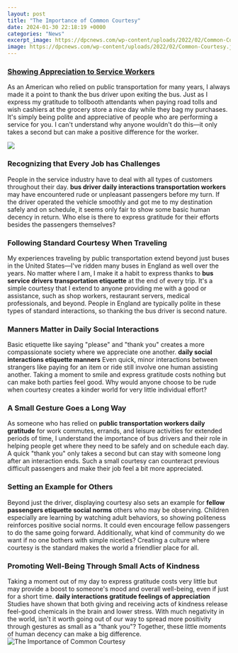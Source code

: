```yaml
---
layout: post
title: "The Importance of Common Courtesy"
date: 2024-01-30 22:18:19 +0000
categories: "News"
excerpt_image: https://dpcnews.com/wp-content/uploads/2022/02/Common-Courtesy.jpg
image: https://dpcnews.com/wp-content/uploads/2022/02/Common-Courtesy.jpg
---
```


### [Showing Appreciation to Service Workers](https://yt.io.vn/collection/ahmadi)
As an American who relied on public transportation for many years, I always made it a point to thank the bus driver upon exiting the bus. Just as I express my gratitude to tollbooth attendants when paying road tolls and wish cashiers at the grocery store a nice day while they bag my purchases. It's simply being polite and appreciative of people who are performing a service for you. I can't understand why anyone wouldn't do this—it only takes a second but can make a positive difference for the worker.

![](https://i.ytimg.com/vi/iizQTG0bHZs/maxresdefault.jpg)
### **Recognizing that Every Job has Challenges** 
People in the service industry have to deal with all types of customers throughout their day. **bus driver daily interactions transportation workers** may have encountered rude or unpleasant passengers before my turn. If the driver operated the vehicle smoothly and got me to my destination safely and on schedule, it seems only fair to show some basic human decency in return. Who else is there to express gratitude for their efforts besides the passengers themselves?
### **Following Standard Courtesy When Traveling**
My experiences traveling by public transportation extend beyond just buses in the United States—I've ridden many buses in England as well over the years. No matter where I am, I make it a habit to express thanks to **bus service drivers transportation etiquette** at the end of every trip. It's a simple courtesy that I extend to anyone providing me with a good or assistance, such as shop workers, restaurant servers, medical professionals, and beyond. People in England are typically polite in these types of standard interactions, so thanking the bus driver is second nature.
### **Manners Matter in Daily Social Interactions**  
Basic etiquette like saying "please" and "thank you" creates a more compassionate society where we appreciate one another. **daily social interactions etiquette manners** Even quick, minor interactions between strangers like paying for an item or ride still involve one human assisting another. Taking a moment to smile and express gratitude costs nothing but can make both parties feel good. Why would anyone choose to be rude when courtesy creates a kinder world for very little individual effort?
### **A Small Gesture Goes a Long Way**
As someone who has relied on **public transportation workers daily gratitude** for work commutes, errands, and leisure activities for extended periods of time, I understand the importance of bus drivers and their role in helping people get where they need to be safely and on schedule each day. A quick "thank you" only takes a second but can stay with someone long after an interaction ends. Such a small courtesy can counteract previous difficult passengers and make their job feel a bit more appreciated.
### **Setting an Example for Others**
Beyond just the driver, displaying courtesy also sets an example for **fellow passengers etiquette social norms** others who may be observing. Children especially are learning by watching adult behaviors, so showing politeness reinforces positive social norms. It could even encourage fellow passengers to do the same going forward. Additionally, what kind of community do we want if no one bothers with simple niceties? Creating a culture where courtesy is the standard makes the world a friendlier place for all.
### **Promoting Well-Being Through Small Acts of Kindness**  
Taking a moment out of my day to express gratitude costs very little but may provide a boost to someone's mood and overall well-being, even if just for a short time. **daily interactions gratitude feelings of appreciation** Studies have shown that both giving and receiving acts of kindness release feel-good chemicals in the brain and lower stress. With much negativity in the world, isn't it worth going out of our way to spread more positivity through gestures as small as a "thank you"? Together, these little moments of human decency can make a big difference.
![The Importance of Common Courtesy](https://dpcnews.com/wp-content/uploads/2022/02/Common-Courtesy.jpg)